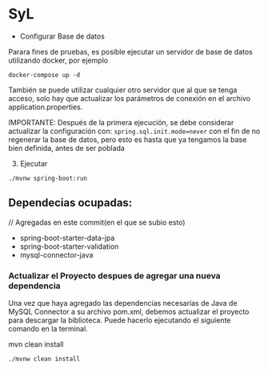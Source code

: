 # SyL

- Configurar Base de datos

Parara fines de pruebas, es posible ejecutar un servidor de base de datos utilizando docker,
por ejemplo
```
docker-compose up -d
```

También se puede utilizar cualquier otro servidor que al que se tenga acceso, solo hay que
actualizar los parámetros de conexión en el archivo application.properties.

IMPORTANTE:
Después de la primera ejecución, se debe considerar actualizar la configuración con:
`spring.sql.init.mode=never` con el fin de no regenerar la base de datos, pero esto es hasta que ya tengamos la base bien definida, antes de ser poblada

3. Ejecutar
```
./mvnw spring-boot:run
```

## Dependecias ocupadas:

// Agregadas en este commit(en el que se subio esto)
- spring-boot-starter-data-jpa
- spring-boot-starter-validation
- mysql-connector-java


### Actualizar el Proyecto despues de agregar una nueva dependencia

Una vez que haya agregado las dependencias necesarías de Java de MySQL Connector a su archivo pom.xml, debemos actualizar el proyecto para descargar la biblioteca. Puede hacerlo ejecutando el siguiente comando en la terminal.

mvn clean install
```
./mvnw clean install
```